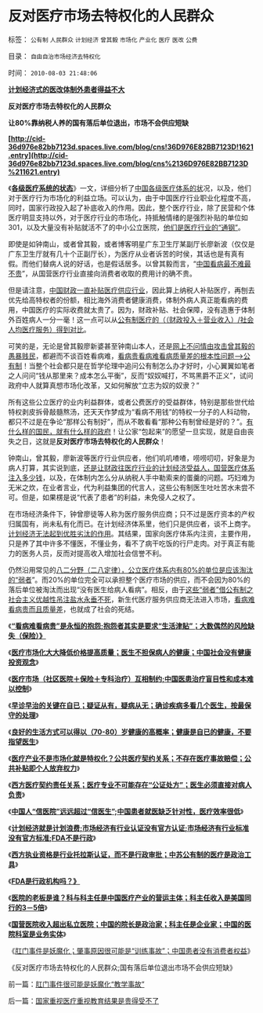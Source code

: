 # 反对医疗市场去特权化的人民群众

标签： `公有制` `人民群众` `计划经济` `曾其毅` `市场化` `产业化` `医疗` `医改` `公费` 

目录： `自由自治市场经济去特权化`

时间： `2010-08-03 21:48:06`

[**计划经济式的医改体制外患者得益不大**](http://darthvad.blogspot.com/2009/04/blog-post_9662.html)

**反对医疗市场去特权化的人民群众**

**让80%靠纳税人养的国有落后单位退出，市场不会供应短缺**

**[http://cid-36d976e82bb7123d.spaces.live.com/blog/cns!36D976E82BB7123D!1621.entry](http://cid-36d976e82bb7123d.spaces.live.com/blog/cns%2136D976E82BB7123D%211621.entry)**

《[**各级医疗系统的状态**](../../../2008/3/23/现存所有医改方案都将损害老百姓的利益，都将失败.md)》一文，详细分析了[中国各级医疗体系的状](../../../2010/8/1/医院院长是政治家；科主任是企业家商人.md)况，以及，他们对于医疗行为市场化的利益立场。可以认为，由于中国医疗行业职业化程度不高，同时，国家行政投入起了补底收入的作用。因此，整个医疗行业，除了民营和个体医疗明显支持以外，对于医疗行业的市场化，持抵触情绪的是强烈补贴的单位如301，以及大量没有补贴就活不了的中小公立医院，[他们是医疗行业的“通钢”](http://darthvad.blog.sohu.com/129394309.html)。

即使是如钟南山，或者曾其毅，或者博客明星广东卫生厅某副厅长廖新波（仅仅是广东卫生厅就有几十个正副厅长），为医疗从业者诉苦的时侯，其话也是有真有假。而他们替病人说的好话，也是假话居多。以曾其毅而言，“[中国看病最不难最不贵](../../../2008/2/24/欲壑难填：人或会穷，不是施暴发泄的合法理由.md)”，从国营医疗行业直接向消费者收取的费用计的确不贵。

但是请注意，[中国财政一直补贴医疗供应行业](../../../2010/7/19/坏的制度将人变成鬼，医生成了“医鬼”.md)，因此算上纳税人补贴医疗，再刨去优先给高特权者的份额，相比海外消费者健康消费，体制外病人真正能看病的费用，中国医疗的实际收费就太贵了。因为，财政补贴、社会保障，没有造惠于体制外百姓病人一分一毫！这一点可以从[公有制医疗的（（财政投入＋营业收入）/社会人均医疗服务）得到对比](../../../2010/7/23/中国缺乏医疗市场互相制约的常识.md)。

可笑的是，无论是曾其毅廖新婆甚至钟南山本人，还是[网上不问情由攻击曾其毅的愚暴贱民](../../../2008/2/24/自曾其毅被暴民攻击谈“看病不难不贵”是事实.md)，都避而不谈百姓看病难，[看病贵看病难看病质量差的根本性问题——>公有制](../../../2010/7/21/请把生命和健康的自主权归还国民.md)！当整个社会都只是在哲学伦理中追问公有制怎么办才好时，小心翼翼如笔者之人问问“钱从那里来？成本怎么平衡”，反而“奴奴喊打，不骂黑爵不正义”，试问政府中人就算真想市场化改革，又如何解放“立志为奴的奴隶？”

所有这些公立医疗的业内利益群体，或者公费医疗的受益群体，特别是那些世代给特权剥皮拆骨敲髓熬汤，还天天作梦成为“看病不用钱”的特权一分子的人科动物，都只不过是在争论“那样公有制好”，而从不敢看看“那种公有制曾经是好的？”。[有什么样的国民，就有什么样的政府](../../../2010/6/25/政治家是开发政治利益的专家.md)！让公家“包起来”的愿望一旦实现，就是自由丧失之日，这就是**反对医疗市场去特权化的人民群众**！

钟南山，曾其毅，廖新波等医疗行业供应者，他们叽叽喳喳，唠唠叨叨，好象是为病人打算，其实说到底，[还是让财政往医疗行业的计划经济受益人，国营医疗体系注入多少钱](../../../2010/7/14/公有制寻租不是“市场化”；医疗市场化有税后公共医保.md)，以及，在体制内怎么分从纳税人手中勒索来的蛋羹的问题。巧妇难为无米之炊，在业者言业，代为利益集团的代言人，这些公有制医生吐吐苦水未尝不可。但是，如果楞是说“代表了患者”的利益，未免侵人之权了。

在市场经济条件下，钟曾廖徒等人称为医疗服务供应商；只不过是医疗资本的产权归属国有，尚未私有化而已。在计划经济体系里，他们只是供应者，谈不上商字。[计划经济无法起到优胜劣汰的作用](http://darthvad.blog.sohu.com/132380995.html)。其结果，国家向医疗体系内注资，主要作用，只是养了其中许多不懂医，不懂业务，看不了病干吃饭的行尸走肉。对于真正有能力的医务人员，反而对提高收入增加社会信誉不利。

仍然沿用常见的[八二分野（二八定律），公立医疗体系内有80%的单位是应该淘汰的“弱者](../../../2009/12/30/国有单位总是20-的人做了80-的工作.md)”。而20%的单位完全可以承担整个医疗市场的供应，而不会因为80%的落后单位被淘汰而出现“没有医生给病人看病”。相反，由于[这些“弱者”借公有制之社会主义优越性吊注盐水永垂不死](http://hi.baidu.com/darthchn/blog/item/e35371948a360a42d1135e84.html)，新生代医疗服务供应商无法进入市场，[看病难看病贵而且质量差](../../../2010/7/14/生命健康皆有价；医改不能为了“看病难看病贵”.md)，也就成了社会的死结。

《[**“看病难看病贵”是永恒的抱怨;抱怨者其实是要求“生活津贴”；大数偶然的风险缺失（保险）》**](../../../2010/7/21/“看病难看病贵”是永恒的抱怨;.md)

《[**医疗市场化大大降低价格提高质量；医生不担保病人的健康；中国社会没有健康投资观念**](../../../2010/7/21/中国社会没有健康投资的市场意识.md)》

《[**医疗市场（社区医院＋保险＋专科治疗）互相制约;中国医患治疗盲目性和成本难以控制**](../../../2010/7/23/中国缺乏医疗市场互相制约的常识.md)》

《[**早诊早治的关键在自已；疑证从有，疑病从无；确诊疾病多看几个医生，按最保守的处理**](../../../2010/7/23/早诊早治的关键在自已；疑证从有，疑病从无.md)》

《[**良好的生活方式可以得以（70-80）岁健康的高概率；健康是自已的健康，不要指望医生**](../../../2010/7/23/良好的生活方式，健康是自已的健康.md)》

《[**医疗产业不是市场化就是特权化？公共医疗契约关系；不存在医疗事故赔偿；公共补贴即个人放弃权力**](../../../2010/7/23/医疗产业不是市场化就是特权化.md)》

《[**西方医疗契约责任关系；医疗专业不可能存在“公证处方”；医生必须直接对病人负责**](../../../2010/7/23/西方的医生对病人负责，中国的医生对院长负责.md)》

《[**中国人“信医院”远远超过“信医生”;中国患者就医缺乏针对性，医疗效率很低**](../../../2010/7/30/医疗行业的职业生态;中国人“信医院”超过“信医生”.md)》

《[**计划经济就是计划浪费;市场经济有行业认证没有官方认证;市场经济有行业标准没有官方标准;FDA不是行政**](../../../2010/7/30/市场经济没有官方认证;FDA不是行政管制.md)》

《[**西方执业资格是行业托拉斯认证，而不是行政审批；中苏公有制的医疗是政治工具**](../../../2010/7/30/西方执业资格是行业托拉斯认证，而不是行政审批.md)》

《[**FDA是行政机构吗？》**](../../../2010/7/30/FDA是行政机构吗.md)

《[**医院的老板是谁？科与科主任是中国医疗产业的营运主体；科主任收入是美国同行的3－5倍**](../../../2010/8/1/医院的老板是谁？科主任收入是美国同行的3－5倍.md)》

《[**国营医院收入超出私立医院；中国的院长是政治家；科主任是企业家；中国的医院科室是业务实体**](../../../2010/8/1/医院院长是政治家；科主任是企业家商人.md)》

《[肛门事件是妖魔化；肇事原因很可能是“训练事故”；中国患者没有消费者权益](../../../2010/8/3/肛门事件很可能是妖魔化“教学事故”.md)》

《反对医疗市场去特权化的人民群众;国有落后单位退出市场不会供应短缺》



前一篇：[肛门事件很可能是妖魔化“教学事故”](../../../2010/8/3/肛门事件很可能是妖魔化“教学事故”.md)

后一篇：[国家重视医疗重视教育结果是贵得受不了](../../../2010/8/3/国家重视医疗重视教育结果是贵得受不了.md)